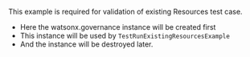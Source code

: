 This example is required for validation of existing Resources test case.

 - Here the watsonx.governance instance will be created first
 - This instance will be used by `TestRunExistingResourcesExample`
 - And the instance will be destroyed later.
